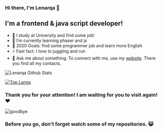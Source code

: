### Hi there, I'm Lenarqa 👋

## I'm a frontend & java script developer!
- 🔭 I study at University and find some job!
- 🌱 I’m currently learning phaser and js 
- 🥅 2020 Goals: find some programmer job and learn more English
- ⚡ Fast fact: I love to juggling and run
- 💬 Ask me about something. To connect with me, use my [website](https://valievlr.ru/). There you find all my contacts.

<img align="left" alt="Lenarqa Github Stats" src="https://github-readme-stats.vercel.app/api?username=Lenarqa&show_icons=true&hide_border=true&hide=issues,contribs,prs&theme=buefy" />

<br>

[![Top Langs](https://github-readme-stats.vercel.app/api/top-langs/?username=Lenarqa&layout=compact&hide_border=true&theme=buefy)](https://github.com/Lenarqa/github-readme-stats)

### Thank you for your attention! I am waiting for you to visit again!  :heart:

![goodbye](https://user-images.githubusercontent.com/37902865/89061130-61550500-d38e-11ea-9da3-b22764398b01.gif)

### Before you go, don't forget watch some of my repositories.  :smiley_cat:
